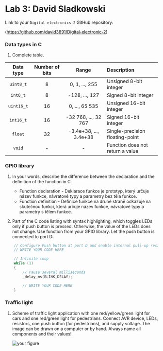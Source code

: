 # Lab 3: David Sladkowski

Link to your `Digital-electronics-2` GitHub repository:

   (https://github.com/david3891/Digital-electronic-2)


### Data types in C

1. Complete table.

| **Data type** | **Number of bits** | **Range** | **Description** |
| :-: | :-: | :-: | :-- | 
| `uint8_t`  | 8 | 0, 1, ..., 255 | Unsigned 8-bit integer |
| `int8_t`   | 8 | -128, ..., 127 | Signed 8-bit integer |
| `uint16_t` | 16 | 0, ..., 65 535 | Unsigned 16-bit integer |
| `int16_t`  | 16 | -32 768, ..., 32 767 | Signed 16-bit integer |
| `float`    | 32 | -3.4e+38, ..., 3.4e+38 | Single-precision floating-point |
| `void`     | - | - | Function does not return a value |


### GPIO library

1. In your words, describe the difference between the declaration and the definition of the function in C.
   * Function declaration - Deklarace funkce je prototyp, který určuje název funkce, návratové typy a parametry bez těla funkce.
   * Function definition - Definice funkce na druhé straně odkazuje na skutečnou funkci, která určuje název funkce, návratové typy a parametry s tělem funkce.

2. Part of the C code listing with syntax highlighting, which toggles LEDs only if push button is pressed. Otherwise, the value of the LEDs does not change. Use function from your GPIO library. Let the push button is connected to port D:

```c
    // Configure Push button at port D and enable internal pull-up resistor
    // WRITE YOUR CODE HERE

    // Infinite loop
    while (1)
    {
        // Pause several milliseconds
        _delay_ms(BLINK_DELAY);

        // WRITE YOUR CODE HERE
    }
```


### Traffic light

1. Scheme of traffic light application with one red/yellow/green light for cars and one red/green light for pedestrians. Connect AVR device, LEDs, resistors, one push button (for pedestrians), and supply voltage. The image can be drawn on a computer or by hand. Always name all components and their values!

   ![your figure]()
